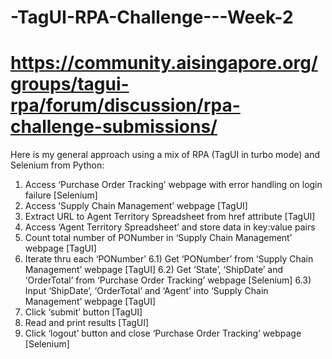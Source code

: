 # -TagUI-RPA-Challenge---Week-2
# https://community.aisingapore.org/groups/tagui-rpa/forum/discussion/rpa-challenge-submissions/

Here is my general approach using a mix of RPA (TagUI in turbo mode) and Selenium from Python:

1) Access ‘Purchase Order Tracking’ webpage with error handling on login failure [Selenium]
2) Access ‘Supply Chain Management’ webpage [TagUI]
3) Extract URL to Agent Territory Spreadsheet from href attribute [TagUI]
4) Access ‘Agent Territory Spreadsheet’ and store data in key:value pairs
5) Count total number of PONumber in ‘Supply Chain Management’ webpage [TagUI]
6) Iterate thru each ‘PONumber’
    6.1) Get ‘PONumber’ from ‘Supply Chain Management’ webpage [TagUI]
    6.2) Get ‘State’, ‘ShipDate’ and ‘OrderTotal’ from ‘Purchase Order Tracking’ webpage [Selenium]
    6.3) Input ‘ShipDate’, ‘OrderTotal’ and ‘Agent’ into ‘Supply Chain Management’ webpage [TagUI]
7) Click ‘submit’ button [TagUI]
8) Read and print results [TagUI]
9) Click ‘logout’ button and close ‘Purchase Order Tracking’ webpage [Selenium]
